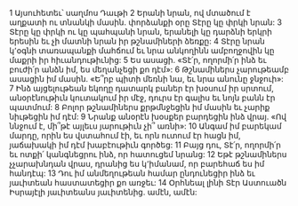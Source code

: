1 Այսուհետեւ՝ սաղմոս Դաւթի
2 Երանի նրան, ով մտածում է աղքատի ու տնանկի մասին.
փորձանքի օրը Տէրը կը փրկի նրան:
3 Տէրը կը փրկի ու կը պահպանի նրան,
երանելի կը դարձնի երկրի երեսին
եւ չի մատնի նրան իր թշնամիների ձեռքը:
4 Տէրը նրան կ՚օգնի տառապանքի մահճում
եւ նրա անկողինն ամբողջովին կը մաքրի իր հիւանդութիւնից:
5 Ես ասացի. «Տէ՛ր, ողորմի՛ր ինձ եւ բուժի՛ր անձն իմ,
ես մեղանչեցի քո դէմ»:
6 Թշնամիներս չարութեամբ ասացին իմ մասին.
«Ե՞րբ պիտի մեռնի նա, եւ նրա անունը ջնջուի»:
7 Ինձ այցելութեան եկողը դատարկ բաներ էր խօսում իր սրտում,
անօրէնութիւն կուտակում իր մէջ,
դուրս էր գալիս եւ նոյն բանն էր պատմում:
8 Բոլոր թշնամիներս քրթմնջեցին իմ մասին եւ չարիք նիւթեցին իմ դէմ:
9 Նրանք անօրէն խօսքեր բարդեցին ինձ վրայ.
«Ով ննջում է, մի՞թէ այլեւս յարութիւն չի՞ առնի»:
10 Անգամ իմ բարեկամ մարդը, որին ես վստահում էի,
եւ որն ուտում էր հացն իմ,
յաճախակի իմ դէմ խաբէութիւն գործեց:
11 Բայց դու, Տէ՛ր, ողորմի՛ր եւ ոտքի՛ կանգնեցրու ինձ, որ հատուցեմ նրանց:
12 Եթէ թշնամիներս չչարախնդան վրաս,
դրանից ես կ՚իմանամ, որ բարեհաճ ես իմ հանդէպ:
13 Դու իմ անմեղութեան համար ընդունեցիր ինձ
եւ յաւիտեան հաստատեցիր քո առջեւ:
14 Օրհնեալ լինի Տէր Աստուածն Իսրայէլի
յաւիտեանս յաւիտենից. ամէն, ամէն:
